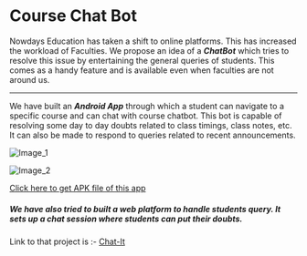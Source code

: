 # Course Chat Bot

Nowdays Education has taken a shift to online platforms. This has increased the workload of Faculties. We propose an idea of a ***ChatBot*** which tries to resolve this issue by entertaining the general queries of students. This comes as a handy feature and is available even when faculties are not around us.

---

We have built an ***Android App*** through which a student can navigate to a specific course and can chat with course chatbot. This bot is capable of resolving some day to day doubts related to class timings, class notes, etc. 
It can also be made to respond to queries related to recent announcements.

![Image_1](https://user-images.githubusercontent.com/32017030/96234249-cfd15880-0fb6-11eb-89f9-94b5be421f2a.jpg)

![Image_2](https://user-images.githubusercontent.com/32017030/96234432-0f984000-0fb7-11eb-8d55-b82d95a95561.jpg)

[Click here to get APK file of this app](https://drive.google.com/file/d/1O2jHOiCLC_6Up84BmDkRI-FW8Jvz6iWy/view?usp=sharing "APK File")

##### We have also tried to built a web platform to handle students query. It sets up a chat session where students can put their doubts.

Link to that project is :- [Chat-It](https://github.com/tusharjain6246/Chat-it "Chat-It")
